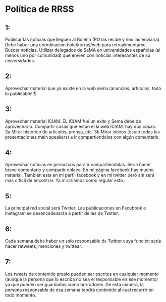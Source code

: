 # Política de RRSS

## 1: 
 Publicar las noticias que lleguen al Boletín (PO las recibe y nos las enviaria). Debe haber una coordinacion 
boletín/rrss/web para retroalimentarse. Buscar noticias. Utilizar delegados de SeMA en universidades españolas 
(al menos uno por comunidad) que envíen  con noticias interesantes de su universidades.

## 2:
 Aprovechar material que ya existe en la web sema (anuncios, artículos, todo lo publicable!!!)

## 3:
 Aprovechar material ICIAM. EL ICIAM fué un exito y Sema debe de aprovecharlo. Compartir cosas que estan el la web ICIAM. 
hay dos cosas: 3a Mirar histórico de articulos, prensa, etc. 3b Mirar videos (estan todas las presentaciones main speakers) 
e ir compartiendolos con algún comentario.
 
## 4: 
 Aprovechar notícias en periodicos para ir compartiendolas. Seria hacer breve comentario y compartir enlace. En mi página 
facebook hay mucho material. También esta en mi perfil facebook y en mi twitter peró ahí será mas dificil de encontrar. 
Ya mirariamos como regular esto.

## 5: 
 La principal red social será Twitter. Las publicaciones en Facebook e Instagram se desencadenarán a partir de las de Twitter.

## 6: 
 Cada semana debe haber un solo responsable de Twitter cuya función sería hacer retweets, menciones y twittear.

## 7: 
 Los tweets de contenido propio pueden ser escritos en cualquier momento (aunque la persona que lo escriba no sea el 
responsable en ese momento) ya que pueden ser guardados como borradores. De esta manera, la persona responsable de esa semana 
tendrá contenido al cual recurrir en todo momento.
